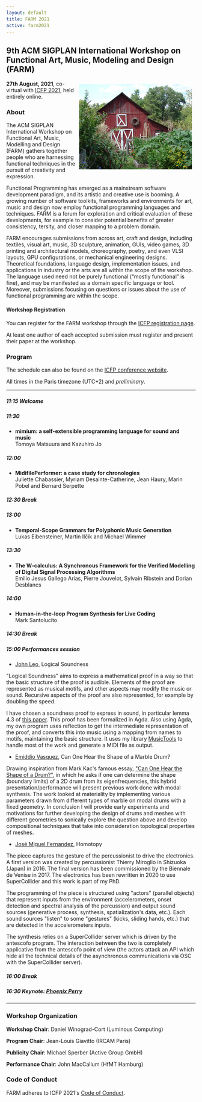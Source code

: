 ```yaml
---
layout: default
title: FARM 2021
active: farm2021
---
```


## 9th ACM SIGPLAN International Workshop on Functional Art, Music, Modeling and Design (FARM)

<img src="/files/farm-lambda-small.jpg" style="float: right; margin: 10px;" />

**27th August, 2021**, co-virtual with
[ICFP 2021](https://icfp21.sigplan.org/), held entirely online.

### About

The ACM SIGPLAN International Workshop on Functional Art, Music,
Modelling and Design (FARM) gathers together people who are harnessing
functional techniques in the pursuit of creativity and expression.

Functional Programming has emerged as a mainstream software
development paradigm, and its artistic and creative use is booming. A
growing number of software toolkits, frameworks and environments for
art, music and design now employ functional programming languages and
techniques. FARM is a forum for exploration and critical evaluation of
these developments, for example to consider potential benefits of
greater consistency, tersity, and closer mapping to a problem domain.

FARM encourages submissions from across art, craft and design,
including textiles, visual art, music, 3D sculpture, animation, GUIs,
video games, 3D printing and architectural models, choreography,
poetry, and even VLSI layouts, GPU configurations, or mechanical
engineering designs. Theoretical foundations, language design,
implementation issues, and applications in industry or the arts are
all within the scope of the workshop. The language used need not be
purely functional (“mostly functional” is fine), and may be manifested
as a domain specific language or tool. Moreover, submissions focusing
on questions or issues about the use of functional programming are
within the scope.

#### Workshop Registration

You can register for the FARM workshop through the
[ICFP registration page](http://icfp21.sigplan.org/attending/registration).

At least one author of each accepted submission must register and present their paper at the workshop.

### Program

The schedule can also be found on the
[ICFP conference website](https://icfp21.sigplan.org/home/farm-2021#program).

All times in the Paris timezone (UTC+2) and *preliminary*.

-------

##### 11:15 Welcome

##### 11:30

* **mimium: a self-extensible programming language for sound and music**<br/>
  Tomoya Matsuura and Kazuhiro Jo

##### 12:00

* **MidifilePerformer: a case study for chronologies** <br/>
  Juliette Chabassier, Myriam Desainte-Catherine, Jean Haury, Marin
  Pobel and Bernard Serpette
  
##### 12:30 Break

##### 13:00

* **Temporal-Scope Grammars for Polyphonic Music Generation**<br/>
  Lukas Eibensteiner, Martin Ilčík and Michael Wimmer

##### 13:30
* **The W-calculus: A Synchronous Framework for the Verified Modelling of Digital Signal Processing Algorithms**<br/>
Emilio Jesus Gallego Arias, Pierre Jouvelot, Sylvain Ribstein and Dorian Desblancs

##### 14:00

* **Human-in-the-loop Program Synthesis for Live Coding**<br/>
  Mark Santolucito

##### 14:30 Break

##### 15:00 Performances session

* [John Leo](http://www.halfaya.org/leo/), Logical Soundness

"Logical Soundness" aims to express a mathematical proof in a way so
that the basic structure of the proof is audible. Elements of the
proof are represented as musical motifs, and other aspects may modify
the music or sound. Recursive aspects of the proof are also
represented, for example by doubling the speed.

I have chosen a soundness proof to express in sound, in particular
lemma 4.3 of [this paper](https://dl.acm.org/doi/10.1145/3158111). 
This proof has been
formalized in Agda. Also using Agda, my own program uses reflection to
get the intermediate representation of the proof, and converts this
into music using a mapping from names to motifs, maintaining the basic
structure. It uses my library
[MusicTools](https://github.com/halfaya/MusicTools) to handle most of the work and
generate a MIDI file as output.

* [Emiddio Vasquez](https://emiddiovasquez.info/), Can One Hear the Shape of a Marble Drum?

Drawing inspiration from Mark Kac's famous essay, 
["Can One Hear the Shape of a Drum?"](https://www.math.ucdavis.edu/~hunter/m207b/kac.pdf), 
in which he asks if one can determine the shape (boundary limits) of a
2D drum from its eigenfrequencies, this hybrid
presentation/performance will present previous work done with modal
synthesis. The work looked at materiality by implementing various
parameters drawn from different types of marble on modal drums with a
fixed geometry. In conclusion I will provide early experiments and
motivations for further developing the design of drums and meshes with
different geometries to sonically explore the question above and
develop compositional techniques that take into consideration
topological properties of meshes.

* [José Miguel Fernandez](https://zkm.de/en/person/jose-miguel-fernandez), Homotopy
  
The piece captures the gesture of the percussionist to drive the
electronics. A first version was created by percussionist Thierry
Miroglio in Shizuoka (Japan) in 2016. The final version has been
commissioned by the Biennale de Venise in 2017. The electronics has
been rewritten in 2020 to use SuperCollider and this work is part of
my PhD.

The programming of the piece is structured using "actors" (parallel
objects) that represent inputs from the environment (accelerometers,
onset detection and spectral analysis of the percussion) and output
sound sources (generative process, synthesis, spatialization's data,
etc.). Each sound sources "listen" to some "gestures" (kicks, sliding
hands, etc.) that are detected in the accelerometers inputs.

The synthesis relies on a SuperCollider server which is driven by the
antescofo program. The interaction between the two is completely
applicative from the antescofo point of view (the actors attack an API
which hide all the technical details of the asynchronous
communications via OSC with the SuperCollider server).

##### 16:00 Break

##### 16:30 Keynote: [Phoenix Perry](https://phoenixperry.com/)

-------

### Workshop Organization

**Workshop Chair**: Daniel Winograd-Cort (Luminous Computing)

**Program Chair**: Jean-Louis Giavitto (IRCAM Paris)

**Publicity Chair**: Michael Sperber (Active Group GmbH)

**Performance Chair**: John MacCallum (HfMT Hamburg)

### Code of Conduct

FARM adheres to ICFP 2021's
[Code of Conduct](http://icfp20.sigplan.org/attending/code-of-conduct).
